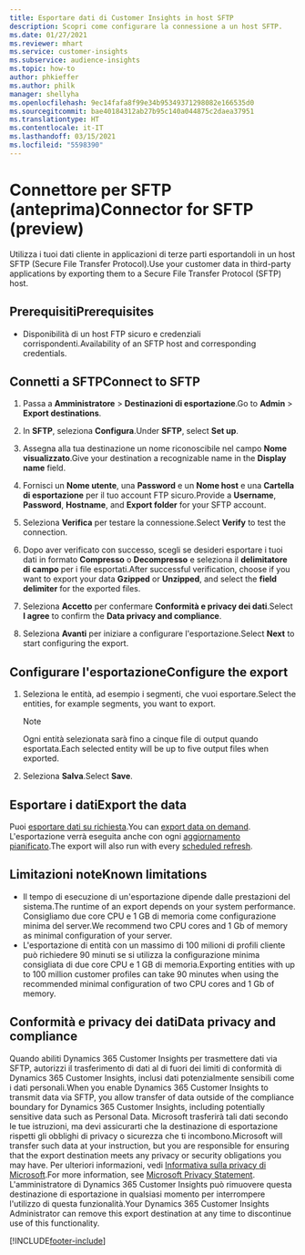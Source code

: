 ```yaml
---
title: Esportare dati di Customer Insights in host SFTP
description: Scopri come configurare la connessione a un host SFTP.
ms.date: 01/27/2021
ms.reviewer: mhart
ms.service: customer-insights
ms.subservice: audience-insights
ms.topic: how-to
author: phkieffer
ms.author: philk
manager: shellyha
ms.openlocfilehash: 9ec14fafa8f99e34b95349371298082e166535d0
ms.sourcegitcommit: bae40184312ab27b95c140a044875c2daea37951
ms.translationtype: HT
ms.contentlocale: it-IT
ms.lasthandoff: 03/15/2021
ms.locfileid: "5598390"
---
```

# <a name="connector-for-sftp-preview"></a><span data-ttu-id="8fb23-103">Connettore per SFTP (anteprima)</span><span class="sxs-lookup"><span data-stu-id="8fb23-103">Connector for SFTP (preview)</span></span>

<span data-ttu-id="8fb23-104">Utilizza i tuoi dati cliente in applicazioni di terze parti esportandoli in un host SFTP (Secure File Transfer Protocol).</span><span class="sxs-lookup"><span data-stu-id="8fb23-104">Use your customer data in third-party applications by exporting them to a Secure File Transfer Protocol (SFTP) host.</span></span>

## <a name="prerequisites"></a><span data-ttu-id="8fb23-105">Prerequisiti</span><span class="sxs-lookup"><span data-stu-id="8fb23-105">Prerequisites</span></span>

- <span data-ttu-id="8fb23-106">Disponibilità di un host FTP sicuro e credenziali corrispondenti.</span><span class="sxs-lookup"><span data-stu-id="8fb23-106">Availability of an SFTP host and corresponding credentials.</span></span>

## <a name="connect-to-sftp"></a><span data-ttu-id="8fb23-107">Connetti a SFTP</span><span class="sxs-lookup"><span data-stu-id="8fb23-107">Connect to SFTP</span></span>

1. <span data-ttu-id="8fb23-108">Passa a **Amministratore** > **Destinazioni di esportazione**.</span><span class="sxs-lookup"><span data-stu-id="8fb23-108">Go to **Admin** > **Export destinations**.</span></span>

1. <span data-ttu-id="8fb23-109">In **SFTP**, seleziona **Configura**.</span><span class="sxs-lookup"><span data-stu-id="8fb23-109">Under **SFTP**, select **Set up**.</span></span>

1. <span data-ttu-id="8fb23-110">Assegna alla tua destinazione un nome riconoscibile nel campo **Nome visualizzato**.</span><span class="sxs-lookup"><span data-stu-id="8fb23-110">Give your destination a recognizable name in the **Display name** field.</span></span>

1. <span data-ttu-id="8fb23-111">Fornisci un **Nome utente**, una **Password** e un **Nome host** e una **Cartella di esportazione** per il tuo account FTP sicuro.</span><span class="sxs-lookup"><span data-stu-id="8fb23-111">Provide a **Username**, **Password**, **Hostname**, and **Export folder** for your SFTP account.</span></span>

1. <span data-ttu-id="8fb23-112">Seleziona **Verifica** per testare la connessione.</span><span class="sxs-lookup"><span data-stu-id="8fb23-112">Select **Verify** to test the connection.</span></span>

1. <span data-ttu-id="8fb23-113">Dopo aver verificato con successo, scegli se desideri esportare i tuoi dati in formato **Compresso** o **Decompresso** e seleziona il **delimitatore di campo** per i file esportati.</span><span class="sxs-lookup"><span data-stu-id="8fb23-113">After successful verification, choose if you want to export your data **Gzipped** or **Unzipped**, and select the **field delimiter** for the exported files.</span></span>

1. <span data-ttu-id="8fb23-114">Seleziona **Accetto** per confermare **Conformità e privacy dei dati**.</span><span class="sxs-lookup"><span data-stu-id="8fb23-114">Select **I agree** to confirm the **Data privacy and compliance**.</span></span>

1. <span data-ttu-id="8fb23-115">Seleziona **Avanti** per iniziare a configurare l'esportazione.</span><span class="sxs-lookup"><span data-stu-id="8fb23-115">Select **Next** to start configuring the export.</span></span>

## <a name="configure-the-export"></a><span data-ttu-id="8fb23-116">Configurare l'esportazione</span><span class="sxs-lookup"><span data-stu-id="8fb23-116">Configure the export</span></span>

1. <span data-ttu-id="8fb23-117">Seleziona le entità, ad esempio i segmenti, che vuoi esportare.</span><span class="sxs-lookup"><span data-stu-id="8fb23-117">Select the entities, for example segments, you want to export.</span></span>

   > [!NOTE]
   > <span data-ttu-id="8fb23-118">Ogni entità selezionata sarà fino a cinque file di output quando esportata.</span><span class="sxs-lookup"><span data-stu-id="8fb23-118">Each selected entity will be up to five output files when exported.</span></span> 

1. <span data-ttu-id="8fb23-119">Seleziona **Salva**.</span><span class="sxs-lookup"><span data-stu-id="8fb23-119">Select **Save**.</span></span>

## <a name="export-the-data"></a><span data-ttu-id="8fb23-120">Esportare i dati</span><span class="sxs-lookup"><span data-stu-id="8fb23-120">Export the data</span></span>

<span data-ttu-id="8fb23-121">Puoi [esportare dati su richiesta](export-destinations.md).</span><span class="sxs-lookup"><span data-stu-id="8fb23-121">You can [export data on demand](export-destinations.md).</span></span> <span data-ttu-id="8fb23-122">L'esportazione verrà eseguita anche con ogni [aggiornamento pianificato](system.md#schedule-tab).</span><span class="sxs-lookup"><span data-stu-id="8fb23-122">The export will also run with every [scheduled refresh](system.md#schedule-tab).</span></span>

## <a name="known-limitations"></a><span data-ttu-id="8fb23-123">Limitazioni note</span><span class="sxs-lookup"><span data-stu-id="8fb23-123">Known limitations</span></span>

- <span data-ttu-id="8fb23-124">Il tempo di esecuzione di un'esportazione dipende dalle prestazioni del sistema.</span><span class="sxs-lookup"><span data-stu-id="8fb23-124">The runtime of an export depends on your system performance.</span></span> <span data-ttu-id="8fb23-125">Consigliamo due core CPU e 1 GB di memoria come configurazione minima del server.</span><span class="sxs-lookup"><span data-stu-id="8fb23-125">We recommend two CPU cores and 1 Gb of memory as minimal configuration of your server.</span></span> 
- <span data-ttu-id="8fb23-126">L'esportazione di entità con un massimo di 100 milioni di profili cliente può richiedere 90 minuti se si utilizza la configurazione minima consigliata di due core CPU e 1 GB di memoria.</span><span class="sxs-lookup"><span data-stu-id="8fb23-126">Exporting entities with up to 100 million customer profiles can take 90 minutes when using the recommended minimal configuration of two CPU cores and 1 Gb of memory.</span></span> 

## <a name="data-privacy-and-compliance"></a><span data-ttu-id="8fb23-127">Conformità e privacy dei dati</span><span class="sxs-lookup"><span data-stu-id="8fb23-127">Data privacy and compliance</span></span>

<span data-ttu-id="8fb23-128">Quando abiliti Dynamics 365 Customer Insights per trasmettere dati via SFTP, autorizzi il trasferimento di dati al di fuori dei limiti di conformità di Dynamics 365 Customer Insights, inclusi dati potenzialmente sensibili come i dati personali.</span><span class="sxs-lookup"><span data-stu-id="8fb23-128">When you enable Dynamics 365 Customer Insights to transmit data via SFTP, you allow transfer of data outside of the compliance boundary for Dynamics 365 Customer Insights, including potentially sensitive data such as Personal Data.</span></span> <span data-ttu-id="8fb23-129">Microsoft trasferirà tali dati secondo le tue istruzioni, ma devi assicurarti che la destinazione di esportazione rispetti gli obblighi di privacy o sicurezza che ti incombono.</span><span class="sxs-lookup"><span data-stu-id="8fb23-129">Microsoft will transfer such data at your instruction, but you are responsible for ensuring that the export destination meets any privacy or security obligations you may have.</span></span> <span data-ttu-id="8fb23-130">Per ulteriori informazioni, vedi [Informativa sulla privacy di Microsoft](https://go.microsoft.com/fwlink/?linkid=396732).</span><span class="sxs-lookup"><span data-stu-id="8fb23-130">For more information, see [Microsoft Privacy Statement](https://go.microsoft.com/fwlink/?linkid=396732).</span></span>
<span data-ttu-id="8fb23-131">L'amministratore di Dynamics 365 Customer Insights può rimuovere questa destinazione di esportazione in qualsiasi momento per interrompere l'utilizzo di questa funzionalità.</span><span class="sxs-lookup"><span data-stu-id="8fb23-131">Your Dynamics 365 Customer Insights Administrator can remove this export destination at any time to discontinue use of this functionality.</span></span>


[!INCLUDE[footer-include](../includes/footer-banner.md)]